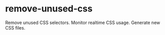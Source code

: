 # remove-unused-css
Remove unused CSS selectors. Monitor realtime CSS usage. Generate new CSS files.
